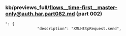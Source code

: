 ### kb/previews_full/flows__time-first__master-only@auth.har.part082.md (part 002)

```md
": {
              "description": "XMLHttpRequest.send",
     
```

```
